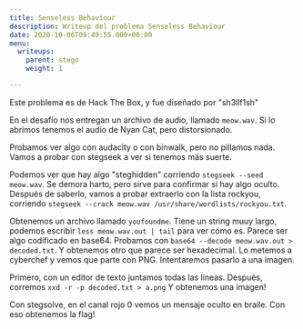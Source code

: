 ```yaml
---
title: Senseless Behaviour
description: Writeup del problema Senseless Behaviour
date: 2020-10-06T08:49:55.000+00:00
menu:
  writeups:
    parent: stego
    weight: 1

---
```

Este problema es de Hack The Box, y fue diseñado por "sh3llf1sh"

En el desafío nos entregan un archivo de audio, llamado `meow.wav`. Si lo abrimos tenemos el audio de Nyan Cat, pero distorsionado.

Probamos ver algo con audacity o con binwalk, pero no pillamos nada. Vamos a probar con stegseek a ver si tenemos más suerte.

Podemos ver que hay algo "steghidden" corriendo `stegseek --seed meow.wav`. Se demora harto, pero sirve para confirmar si hay algo oculto. Después de saberlo, vamos a probar extraerlo con la lista rockyou, corriendo `stegseek --crack meow.wav /usr/share/wordlists/rockyou.txt`.

Obtenemos un archivo llamado `youfoundme`. Tiene un string muuy largo, podemos escribir `less meow.wav.out | tail` para ver cómo es. Parece ser algo codificado en base64. Probamos con `base64 --decode meow.wav.out > decoded.txt`. Y obtenemos otro que parece ser hexadecimal. Lo metemos a cyberchef y vemos que parte con PNG. Intentaremos pasarlo a una imagen.

Primero, con un editor de texto juntamos todas las líneas. Después, corremos `xxd -r -p decoded.txt > a.png` Y obtenemos una imagen!

Con stegsolve, en el canal rojo 0 vemos un mensaje oculto en braile. Con eso obtenemos la flag!